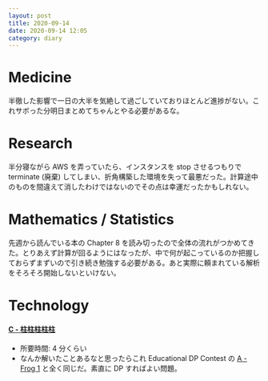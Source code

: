 ```yaml
---
layout: post
title: 2020-09-14
date: 2020-09-14 12:05
category: diary
---
```


# Medicine
半徹した影響で一日の大半を気絶して過ごしていておりほとんど進捗がない。これサボった分明日まとめてちゃんとやる必要があるな。

# Research
半分寝ながら AWS を弄っていたら、インスタンスを stop させるつもりで terminate (廃棄) してしまい、折角構築した環境を失って最悪だった。計算途中のものを間違えて消したわけではないのでその点は幸運だったかもしれない。

# Mathematics / Statistics
先週から読んでいる本の Chapter 8 を読み切ったので全体の流れがつかめてきた。とりあえず計算が回るようにはなったが、中で何が起こっているのか把握しておらずまずいので引き続き勉強する必要がある。あと実際に頼まれている解析をそろそろ開始しないといけない。

# Technology

#### [C - 柱柱柱柱柱](https://atcoder.jp/contests/abc040/tasks/abc040_c)
- 所要時間: 4 分くらい
- なんか解いたことあるなと思ったらこれ Educational DP Contest の [A - Frog 1](https://atcoder.jp/contests/dp/tasks/dp_a) と全く同じだ。素直に DP すればよい問題。